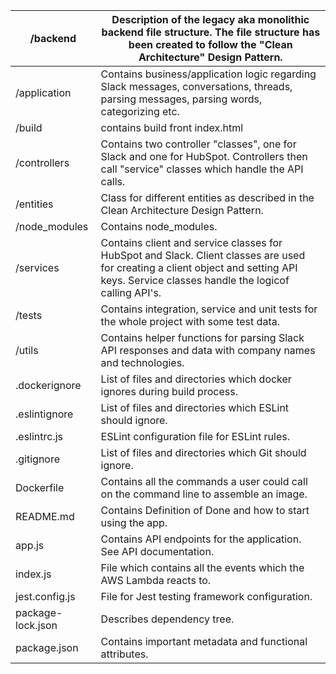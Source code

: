| /backend          | Description of the legacy aka monolithic backend file structure. The file structure has been created to follow the "Clean Architecture" Design Pattern.                                  |
|-------------------|------------------------------------------------------------------------------------------------------------------------------------------------------------------------------------------|
| /application      | Contains business/application logic regarding Slack messages, conversations, threads, parsing messages, parsing words, categorizing etc.                                                 |
| /build            | contains build front index.html                                                                                                                                                          |
| /controllers      | Contains two controller "classes", one for Slack and one for HubSpot. Controllers then call "service" classes which handle the API calls.                                                |
| /entities         | Class for different entities as described in the Clean Architecture Design Pattern.                                                                                                      |
| /node_modules     | Contains node_modules.                                                                                                                                                                   |
| /services         | Contains client and service classes for HubSpot and Slack. Client classes are used for creating a client object and setting API keys. Service classes handle the logicof  calling API's. |
| /tests            | Contains integration, service and unit tests for the whole project with some test data.                                                                                                  |
| /utils            | Contains helper functions for parsing Slack API responses and data with company names and technologies.                                                                                  |
| .dockerignore     | List of files and directories which docker ignores during build process.                                                                                                                 |
| .eslintignore     | List of files and directories which ESLint should ignore.                                                                                                                                |
| .eslintrc.js      | ESLint configuration file for ESLint rules.                                                                                                                                              |
| .gitignore        | List of files and directories which Git should ignore.                                                                                                                                   |
| Dockerfile        | Contains all the commands a user could call on the command line to assemble an image.                                                                                                    |
| README.md         | Contains Definition of Done and how to start using the app.                                                                                                                              |
| app.js            | Contains API endpoints for the application. See API documentation.                                                                                                                       |
| index.js          | File which contains all the events which the AWS Lambda reacts to.                                                                                                                       |
| jest.config.js    | File for Jest testing framework configuration.                                                                                                                                           |
| package-lock.json | Describes dependency tree.                                                                                                                                                               |
| package.json      | Contains important metadata and functional attributes.                                                                                                                                   |